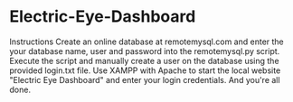 # Electric-Eye-Dashboard
Instructions
Create an online database at remotemysql.com and enter the your database name, user and password into the remotemysql.py script.
Execute the script and manually create a user on the database using the provided login.txt file.
Use XAMPP with Apache to start the local website "Electric Eye Dashboard" and enter your login credentials.
And you're all done.
